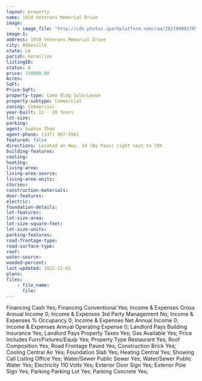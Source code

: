```yaml
---
layout: property
name: 1910 Veterans Memorial Drive
image:
    - image_file: "http://cdn.photos.sparkplatform.com/raa/20210908170538611828000000.jpg"
image-1:
address: 1910 Veterans Memorial Drive
city: Abbeville
state: LA
parish: Vermilion
listingID: 
status: A
price: 150000.00
Acres: 
SqFt: 
Price-SqFt: 
property-type: Comm Bldg Sale/Lease
property-subtype: Commercial
zoning: Commercial
year-built: 11 - 20 Years
lot-size: 
parking: 
agent: Sophie Zhao
agent-phone: (337) 967-5561
featured: false
directions: Located on Hwy. 14 (By Pass) right next to COX
building-features: 
cooling: 
heating: 
living-area: 
living-area-source: 
living-area-units: 
stories: 
construction-materials: 
door-features: 
electric: 
foundation-details: 
lot-features: 
lot-size-area: 
lot-size-square-feet: 
lot-size-units: 
parking-features: 
road-frontage-type: 
road-surface-type: 
roof: 
water-source: 
wooded-percent: 
last-updated: 2022-12-01
plans: 
files:
    - file_name:
      file:
---
```

Financing	Cash	Yes;
Financing	Conventional	Yes;
Income & Expenses	Gross Annual Income	0;
Income & Expenses	3rd Party Management	No;
Income & Expenses	% Occupancy	0;
Income & Expenses	Net Annual Income	0;
Income & Expenses	Annual Operating Expense	0;
Landlord Pays	Building Insurance	Yes;
Landlord Pays	Property Taxes	Yes;
Gas	Available	Yes;
Price Includes	Furn/Fixtures/Equip	Yes;
Property Type	Restaurant	Yes;
Roof	Composition	Yes;
Road Frontage	Paved	Yes;
Construction	Brick	Yes;
Cooling	Central Air	Yes;
Foundation	Slab	Yes;
Heating	Central	Yes;
Showing	Call Listing Office	Yes;
Water/Sewer	Public Sewer	Yes;
Water/Sewer	Public Water	Yes;
Electricity	110 Volts	Yes;
Exterior	Door Sign	Yes;
Exterior	Pole Sign	Yes;
Parking	Parking Lot	Yes;
Parking	Concrete	Yes;

